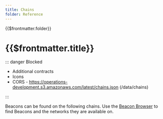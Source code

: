 ```yaml
---
title: Chains
folder: Reference
---
```


<TitleSpan>{{$frontmatter.folder}}</TitleSpan>

# {{$frontmatter.title}}

<VersionWarning/>

::: danger Blocked

- Additional contracts
- Icons
- CORS - https://operations-development.s3.amazonaws.com/latest/chains.json
  (/data/chains)

:::

Beacons can be found on the following chains. Use the
[Beacon Browser](./beacon-browser.md) to find Beacons and the networks they are
available on.

<beacons-chains-ChainsList/>
